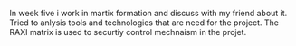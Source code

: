 In week five i work in martix formation and discuss with my friend about it.
Tried to anlysis tools and technologies that are need for the project.
The RAXI matrix is used to securtiy control mechnaism in the projet.
